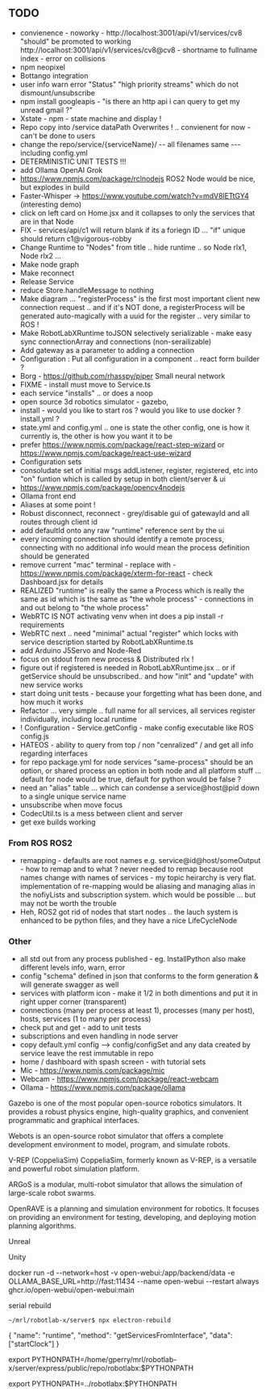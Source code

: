 ## TODO
* convienence - noworky - http://localhost:3001/api/v1/services/cv8 "should" be promoted to working http://localhost:3001/api/v1/services/cv8@cv8 - shortname to fullname index - error on collisions
* npm neopixel
* Bottango integration
* user info warn error "Status" "high priority streams" which do not dismount/unsubscribe
* npm install googleapis - "is there an http api i can query to get my unread gmail ?"
* Xstate - npm - state machine and display !
* Repo copy into /service dataPath Overwrites !  .. convienent for now - can't be done to users
* change the repo/service/{serviceName}/ -- all filenames same --- including config.yml
* DETERMINISTIC UNIT TESTS !!!
* add Ollama OpenAI Grok
* https://www.npmjs.com/package/rclnodejs ROS2 Node would be nice, but explodes in build
* Faster-Whisper -> https://www.youtube.com/watch?v=mdV8lETtGY4 (interesting demo)
* click on left card on Home.jsx and it collapses to only the services that are in that Node
* FIX - services/api/c1  will return blank if its a foriegn ID ... "if" unique should return c1@vigorous-robby
* Change Runtime to "Nodes" from title .. hide runtime .. so Node rlx1, Node rlx2 ...
* Make node graph
* Make reconnect
* Release Service
* reduce Store.handleMessage to nothing
* Make diagram ... "registerProcess" is the first most important client new connection request .. and if it's NOT done, a registerProcess will
  be generated auto-magically with a uuid for the register .. very similar to ROS !
* Make RobotLabXRuntime toJSON selectively serializable - make easy sync connectionArray and connections (non-serailizable)
* Add gateway as a parameter to adding a connection
* Configuration : Put all configuration in a component .. react form builder ?
* Borg - https://github.com/rhasspy/piper Small neural network
* FIXME - install must move to Service.ts
* each service "installs" .. or does a noop
* open source 3d robotics simulator - gazebo,
* install - would you like to start ros ? would you like to use docker ?  install.yml ?
* state.yml and config.yml .. one is state the other config, one is how it currently is, the other is how you want it to be
* prefer https://www.npmjs.com/package/react-step-wizard or https://www.npmjs.com/package/react-use-wizard
* Configuration sets
* consoludate set of initial msgs addListener, register, registered, etc into "on" funtion which is called by setup in both client/server & ui
* https://www.npmjs.com/package/opencv4nodejs
* Ollama front end
* Aliases at some point !
* Robust disconnect, reconnect - grey/disable gui of gatewayId and all routes through client id
* add defaultId onto any raw "runtime" reference sent by the ui
* every incoming connection should identify a remote process, connecting with no additional info would mean the process definition should be generated
* remove current "mac" terminal - replace with - https://www.npmjs.com/package/xterm-for-react - check Dashboard.jsx for details
* REALIZED "runtime" is really the same a Process which is really the same as id which is the same as "the whole process" - connections in and out belong to "the whole process"
* WebRTC IS NOT activating venv when int does a pip install -r requirements
* WebRTC next .. need "minimal" actual "register" which locks with service description started by RobotLabXRuntime.ts
* add Arduino J5Servo and Node-Red
* focus on stdout from new process & Distributed rlx !
* figure out if registered is needed in RobotLabXRuntime.jsx .. or if getService should be unsubscribed.. and how "init" and "update" with new service works
* start doing unit tests - because your forgetting what has been done, and how much it works
* Refactor ... very simple .. full name for all services, all services register individually, including local runtime
* ! Configuration - Service.getConfig - make config executable like ROS config.js
* HATEOS - ability to query from top / non "cenralized" / and get all info regarding interfaces
* for repo package.yml for node services "same-process" should be an option, or shared process an option in both
  node and all platform stuff ... default for node would be true, default for python would be false ?
* need an "alias" table  ... which can condense a service@host@pid down to a single unique service name
* unsubscribe when move focus
* CodecUtil.ts is a mess between client and server
* get exe builds working

### From ROS ROS2
* remapping - defaults are root names e.g. service@id@host/someOutput - how to remap and to what ?
never needed to remap because root names change with names of services - my topic heirarchy is very flat.
implementation of re-mapping would be aliasing and managing alias in the nofiyLists and subscription system.
which would be possible ... but may not be worth the trouble
* Heh, ROS2 got rid of nodes that start nodes .. the lauch system is enhanced to be python files, and they have
a nice LifeCycleNode

### Other
* all std out from any process published -  eg. InstallPython also make different levels info, warn, error
* config "schema" defined in json that conforms to the form generation & will generate swagger as well
* services with platform icon - make it 1/2 in both dimentions and put it in right upper corner (transparent)
* connections (many per process at least 1), processes (many per host), hosts, services (1 to many per process)
* check put and get - add to unit tests
* subscriptions and even handling in node server
* copy default.yml config --> config/configSet and any data created by service leave the rest immutable in repo
* home / dashboard with spash screen - with tutorial sets
* Mic - https://www.npmjs.com/package/mic
* Webcam - https://www.npmjs.com/package/react-webcam
* Ollama - https://www.npmjs.com/package/ollama


Gazebo is one of the most popular open-source robotics simulators. It provides a robust physics engine, high-quality graphics, and convenient programmatic and graphical interfaces.

Webots is an open-source robot simulator that offers a complete development environment to model, program, and simulate robots.

V-REP (CoppeliaSim)
CoppeliaSim, formerly known as V-REP, is a versatile and powerful robot simulation platform.

ARGoS is a modular, multi-robot simulator that allows the simulation of large-scale robot swarms.

OpenRAVE is a planning and simulation environment for robotics. It focuses on providing an environment for testing, developing, and deploying motion planning algorithms.

Unreal

Unity


docker run -d --network=host -v open-webui:/app/backend/data -e OLLAMA_BASE_URL=http://fast:11434 --name open-webui --restart always ghcr.io/open-webui/open-webui:main

serial rebuild
```
~/mrl/robotlab-x/server$ npx electron-rebuild
```


{
  "name": "runtime",
  "method": "getServicesFromInterface",
"data":["startClock"]
}


export PYTHONPATH=/home/gperry/mrl/robotlab-x/server/express/public/repo/robotlabx:$PYTHONPATH

export PYTHONPATH=../robotlabx:$PYTHONPATH
